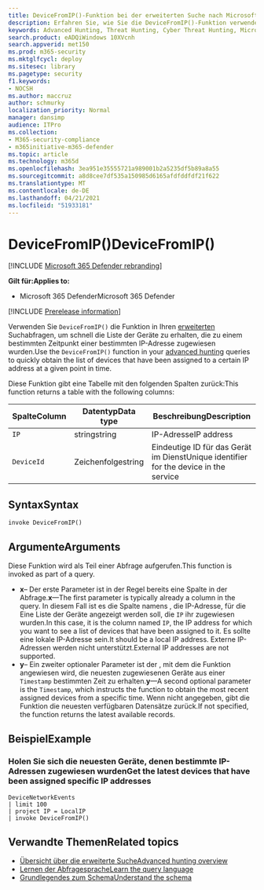 ```yaml
---
title: DeviceFromIP()-Funktion bei der erweiterten Suche nach Microsoft 365 Defender
description: Erfahren Sie, wie Sie die DeviceFromIP()-Funktion verwenden, um die Geräte zu erhalten, denen eine bestimmte IP-Adresse zugewiesen wurde.
keywords: Advanced Hunting, Threat Hunting, Cyber Threat Hunting, Microsoft 365 Defender, microsoft 365, m365, search, query, telemetry, schema reference, kusto, device, devicefromIP, function, enrichment
search.product: eADQiWindows 10XVcnh
search.appverid: met150
ms.prod: m365-security
ms.mktglfcycl: deploy
ms.sitesec: library
ms.pagetype: security
f1.keywords:
- NOCSH
ms.author: maccruz
author: schmurky
localization_priority: Normal
manager: dansimp
audience: ITPro
ms.collection:
- M365-security-compliance
- m365initiative-m365-defender
ms.topic: article
ms.technology: m365d
ms.openlocfilehash: 3ea951e35555721a989001b2a5235df5b89a8a55
ms.sourcegitcommit: a8d8cee7df535a150985d6165afdfddfdf21f622
ms.translationtype: MT
ms.contentlocale: de-DE
ms.lasthandoff: 04/21/2021
ms.locfileid: "51933181"
---
```

# <a name="devicefromip"></a><span data-ttu-id="64ae7-104">DeviceFromIP()</span><span class="sxs-lookup"><span data-stu-id="64ae7-104">DeviceFromIP()</span></span>

[!INCLUDE [Microsoft 365 Defender rebranding](../includes/microsoft-defender.md)]


<span data-ttu-id="64ae7-105">**Gilt für:**</span><span class="sxs-lookup"><span data-stu-id="64ae7-105">**Applies to:**</span></span>
- <span data-ttu-id="64ae7-106">Microsoft 365 Defender</span><span class="sxs-lookup"><span data-stu-id="64ae7-106">Microsoft 365 Defender</span></span>


[!INCLUDE [Prerelease information](../includes/prerelease.md)]


<span data-ttu-id="64ae7-107">Verwenden Sie `DeviceFromIP()` die Funktion in Ihren [erweiterten](advanced-hunting-overview.md) Suchabfragen, um schnell die Liste der Geräte zu erhalten, die zu einem bestimmten Zeitpunkt einer bestimmten IP-Adresse zugewiesen wurden.</span><span class="sxs-lookup"><span data-stu-id="64ae7-107">Use the `DeviceFromIP()` function in your [advanced hunting](advanced-hunting-overview.md) queries to quickly obtain the list of devices that have been assigned to a certain IP address at a given point in time.</span></span> 

<span data-ttu-id="64ae7-108">Diese Funktion gibt eine Tabelle mit den folgenden Spalten zurück:</span><span class="sxs-lookup"><span data-stu-id="64ae7-108">This function returns a table with the following columns:</span></span>

| <span data-ttu-id="64ae7-109">Spalte</span><span class="sxs-lookup"><span data-stu-id="64ae7-109">Column</span></span> | <span data-ttu-id="64ae7-110">Datentyp</span><span class="sxs-lookup"><span data-stu-id="64ae7-110">Data type</span></span> | <span data-ttu-id="64ae7-111">Beschreibung</span><span class="sxs-lookup"><span data-stu-id="64ae7-111">Description</span></span> |
|------------|-------------|-------------|
| `IP` | <span data-ttu-id="64ae7-112">string</span><span class="sxs-lookup"><span data-stu-id="64ae7-112">string</span></span> | <span data-ttu-id="64ae7-113">IP-Adresse</span><span class="sxs-lookup"><span data-stu-id="64ae7-113">IP address</span></span>  |
| `DeviceId` | <span data-ttu-id="64ae7-114">Zeichenfolge</span><span class="sxs-lookup"><span data-stu-id="64ae7-114">string</span></span> | <span data-ttu-id="64ae7-115">Eindeutige ID für das Gerät im Dienst</span><span class="sxs-lookup"><span data-stu-id="64ae7-115">Unique identifier for the device in the service</span></span> |


## <a name="syntax"></a><span data-ttu-id="64ae7-116">Syntax</span><span class="sxs-lookup"><span data-stu-id="64ae7-116">Syntax</span></span>

```kusto
invoke DeviceFromIP()
```

## <a name="arguments"></a><span data-ttu-id="64ae7-117">Argumente</span><span class="sxs-lookup"><span data-stu-id="64ae7-117">Arguments</span></span>

<span data-ttu-id="64ae7-118">Diese Funktion wird als Teil einer Abfrage aufgerufen.</span><span class="sxs-lookup"><span data-stu-id="64ae7-118">This function is invoked as part of a query.</span></span>

- <span data-ttu-id="64ae7-119">**x**– Der erste Parameter ist in der Regel bereits eine Spalte in der Abfrage.</span><span class="sxs-lookup"><span data-stu-id="64ae7-119">**x**—The first parameter is typically already a column in the query.</span></span> <span data-ttu-id="64ae7-120">In diesem Fall ist es die Spalte namens , die IP-Adresse, für die Eine Liste der Geräte angezeigt werden soll, die `IP` ihr zugewiesen wurden.</span><span class="sxs-lookup"><span data-stu-id="64ae7-120">In this case, it is the column named `IP`, the IP address for which you want to see a list of devices that have been assigned to it.</span></span> <span data-ttu-id="64ae7-121">Es sollte eine lokale IP-Adresse sein.</span><span class="sxs-lookup"><span data-stu-id="64ae7-121">It should be a local IP address.</span></span> <span data-ttu-id="64ae7-122">Externe IP-Adressen werden nicht unterstützt.</span><span class="sxs-lookup"><span data-stu-id="64ae7-122">External IP addresses are not supported.</span></span>
- <span data-ttu-id="64ae7-123">**y**– Ein zweiter optionaler Parameter ist der , mit dem die Funktion angewiesen wird, die neuesten zugewiesenen Geräte aus einer `Timestamp` bestimmten Zeit zu erhalten.</span><span class="sxs-lookup"><span data-stu-id="64ae7-123">**y**—A second optional parameter is the `Timestamp`, which instructs the function to obtain the most recent assigned devices from a specific time.</span></span> <span data-ttu-id="64ae7-124">Wenn nicht angegeben, gibt die Funktion die neuesten verfügbaren Datensätze zurück.</span><span class="sxs-lookup"><span data-stu-id="64ae7-124">If not specified, the function returns the latest available records.</span></span>

## <a name="example"></a><span data-ttu-id="64ae7-125">Beispiel</span><span class="sxs-lookup"><span data-stu-id="64ae7-125">Example</span></span>


### <a name="get-the-latest-devices-that-have-been-assigned-specific-ip-addresses"></a><span data-ttu-id="64ae7-126">Holen Sie sich die neuesten Geräte, denen bestimmte IP-Adressen zugewiesen wurden</span><span class="sxs-lookup"><span data-stu-id="64ae7-126">Get the latest devices that have been assigned specific IP addresses</span></span>

```kusto
DeviceNetworkEvents 
| limit 100 
| project IP = LocalIP 
| invoke DeviceFromIP()
```

## <a name="related-topics"></a><span data-ttu-id="64ae7-127">Verwandte Themen</span><span class="sxs-lookup"><span data-stu-id="64ae7-127">Related topics</span></span>
- [<span data-ttu-id="64ae7-128">Übersicht über die erweiterte Suche</span><span class="sxs-lookup"><span data-stu-id="64ae7-128">Advanced hunting overview</span></span>](advanced-hunting-overview.md)
- [<span data-ttu-id="64ae7-129">Lernen der Abfragesprache</span><span class="sxs-lookup"><span data-stu-id="64ae7-129">Learn the query language</span></span>](advanced-hunting-query-language.md)
- [<span data-ttu-id="64ae7-130">Grundlegendes zum Schema</span><span class="sxs-lookup"><span data-stu-id="64ae7-130">Understand the schema</span></span>](advanced-hunting-schema-tables.md)
